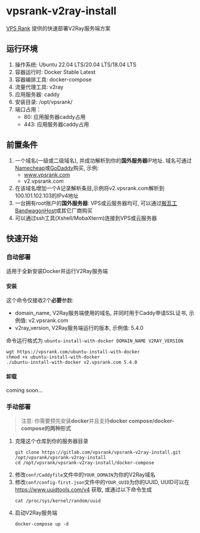 # vpsrank-v2ray-install

[VPS Rank](https://vpsrank.com) 提供的快速部署V2Ray服务端方案

## 运行环境

1. 操作系统: Ubuntu 22.04 LTS/20.04 LTS/18.04 LTS
2. 容器运行时: Docker Stable Latest
3. 容器编排工具: docker-compose
4. 流量代理工具: v2ray
5. 应用服务器: caddy
6. 安装目录: /opt/vpsrank/
7. 端口占用：
   - 80: 应用服务器caddy占用
   - 443: 应用服务器caddy占用

## 前置条件

1. 一个域名(一级或二级域名), 并成功解析到你的**国外服务器**IP地址. 域名可通过[Namecheap](https://www.namecheap.com/domains/)或[GoDaddy](https://dcc.godaddy.com/domains)购买, 示例:
   - www.vpsrank.com
   - v2.vpsrank.com
2. 在该域名增加一个A记录解析条目,示例将v2.vpsrank.com解析到100.101.102.103的IPv4地址
3. 一台拥有root账户的**国外服务器**: VPS或云服务器均可, 可以通过[搬瓦工 BandwagonHost](https://bwh81.net/aff.php?aff=66695)或其它厂商购买
3. 可以通过ssh工具(Xshell/MobaXterm)连接到VPS或云服务器

## 快速开始

### 自动部署
适用于全新安装Docker并运行V2Ray服务端

#### 安装

这个命令仅接收2个**必要**参数:
- domain_name, V2Ray服务端使用的域名, 并同时用于Caddy申请SSL证书, 示例值: v2.vpsrank.com
- v2ray_version, V2Ray服务端运行的版本, 示例值: 5.4.0

命令运行格式为 `ubuntu-install-with-docker DOMAIN_NAME V2RAY_VERSION`

```
wgt https://vpsrank.com/ubuntu-install-with-docker
chmod +x ubuntu-install-with-docker
./ubuntu-install-with-docker v2.vpsrank.com 5.4.0
```
   
#### 卸载

coming soon...

### 手动部署

> 注意: 你需要预先安装**docker**并且支持**docker compose/docker-compose的两种形式**

1. 克隆这个仓库到你的服务器目录
   ```
   git clone https://gitlab.com/vpsrank/vpsrank-v2ray-install.git /opt/vpsrank/vpsrank-v2ray-install
   cd /opt/vpsrank/vpsrank-v2ray-install/docker-compose
   ```
2. 修改`conf/Caddyfile`文件中的`YOUR_DOMAIN`为你的V2Ray域名
3. 修改`conf/config-first.json`文件中的`YOUR_UUID`为你的UUID, UUID可以在 https://www.uuidtools.com/v4 获取, 或通过以下命令生成
   ```
   cat /proc/sys/kernel/random/uuid
   ```
4. 启动V2Ray服务端
   ```
   docker-compose up -d
   ```
